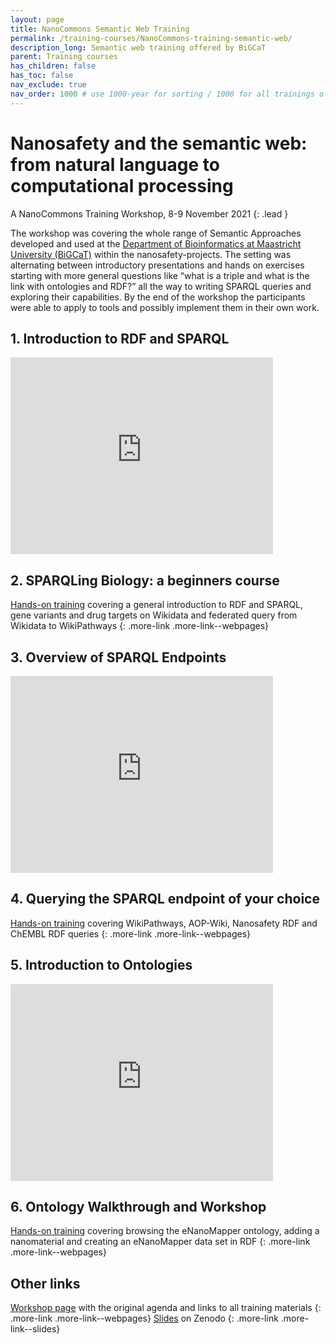 ```yaml
---
layout: page
title: NanoCommons Semantic Web Training
permalink: /training-courses/NanoCommons-training-semantic-web/
description_long: Semantic web training offered by BiGCaT
parent: Training courses
has_children: false
has_toc: false
nav_exclude: true
nav_order: 1000 # use 1000-year for sorting / 1000 for all trainings offered by a project
---
```


# Nanosafety and the semantic web: from natural language to computational processing
<script type="application/ld+json">
{
  "@context": "http://schema.org",
  "@type": "Course",
  "http://purl.org/dc/terms/conformsTo": {
    "@id": "https://bioschemas.org/profiles/Course/0.9-DRAFT-2020_12_08",
    "@type": "CreativeWork"
  },
  "inLanguage": "en-gb",
  "name": "Nanosafety and the semantic web: from natural language to computational processing",
  "url": "https://nanocommons.github.io/user-handbook/NanoCommons-training-semantic-web/",
  "publisher": {
    "@type": "Organization",
    "name": "GitHub"
  },
  "copyrightYear": "2021",
  "description": "The workshop was covering the whole range of Semantic Approaches developed and used at the Department of Bioinformatics at Maastricht University (BiGCaT). The setting was alternating between introductory presentations and hands on exercises starting with more general questions like “what is a triple and what is the link with ontologies and RDF?” all the way to writing SPARQL queries and exploring their capabilities. By the end of the workshop the participants were able to apply to tools and possibly implement them in their own work.",
  "keywords": "nanotechnology, semantic web, SPARQL, RDF, ontology, eNanoMapper"
}
</script>
A NanoCommons Training Workshop, 8-9 November 2021
{: .lead }

The workshop was covering the whole range of Semantic Approaches developed and used at the [Department of Bioinformatics at Maastricht University (BiGCaT)](https://www.maastrichtuniversity.nl/research/bioinformatics) within the nanosafety-projects. The setting was alternating between introductory presentations and hands on exercises starting with more general questions like “what is a triple and what is the link with ontologies and RDF?” all the way to writing SPARQL queries and exploring their capabilities. By the end of the workshop the participants were able to apply to tools and possibly implement them in their own work.

## 1. Introduction to RDF and SPARQL
<script type="application/ld+json">
{
  "@context": "http://schema.org",
  "@type": "LearningResource",
  "http://purl.org/dc/terms/conformsTo": {
    "@id": "https://bioschemas.org/profiles/TrainingMaterial/1.0-RELEASE",
    "@type": "CreativeWork"
  },
  "inLanguage": "en-gb",
  "name": "SPARQLing Biology: a Beginners Course",
  "url": "https://www.youtube.com/watch?v=a91OKWHKzXs",
  "publisher": {
    "@type": "Organization",
    "name": "YouTube"
  },
  "copyrightYear": "2021",
  "description": "The workshop was covering the whole range of Semantic Approaches developed and used at the Department of Bioinformatics at Maastricht University (BiGCaT). The setting was alternating between introductory presentations and hands on exercises starting with more general questions like “what is a triple and what is the link with ontologies and RDF?” all the way to writing SPARQL queries and exploring their capabilities. By the end of the workshop the participants were able to apply to tools and possibly implement them in their own work.",
  "keywords": "SPARQL, RDF, biology, ontology"
}
</script>
<iframe width="420" height="315" src="https://www.youtube.com/embed/a91OKWHKzXs" frameborder="0" allowfullscreen="allowfullscreen">&nbsp;</iframe>

## 2. SPARQLing Biology: a beginners course
[Hands-on training](https://bigcat-um.github.io/SPARQLTutorialBioSB2019/) covering a general introduction to RDF and SPARQL, gene variants and drug targets on Wikidata and federated query from Wikidata to WikiPathways 
{: .more-link .more-link--webpages} 

## 3. Overview of SPARQL Endpoints
<script type="application/ld+json">
{
  "@context": "http://schema.org",
  "@type": "LearningResource",
  "http://purl.org/dc/terms/conformsTo": {
    "@id": "https://bioschemas.org/profiles/TrainingMaterial/1.0-RELEASE",
    "@type": "CreativeWork"
  },
  "inLanguage": "en-gb",
  "name": "SPARQL endpoints at BiGCaT",
  "url": "https://www.youtube.com/watch?v=r5Uloztzy7I",
  "publisher": {
    "@type": "Organization",
    "name": "YouTube"
  },
  "copyrightYear": "2021",
  "description": "Lecture discussing the SPARQL endpoints provided by the Maastricht Universty Dept. of Bioinformatics, BiGCaT.",
  "keywords": "WikiPathways, AOP-Wiki, ChEMBL, SPARQL, chemistry, cheminformatics"
}
</script>
<iframe width="420" height="315" src="https://www.youtube.com/embed/r5Uloztzy7I" frameborder="0" allowfullscreen="allowfullscreen">&nbsp;</iframe>

## 4. Querying the SPARQL endpoint of your choice
[Hands-on training](https://nanocommons.github.io/workshops/2021-12-08/SPARQLendpoint/) covering WikiPathways, AOP-Wiki, Nanosafety RDF and ChEMBL RDF queries 
{: .more-link .more-link--webpages} 

## 5. Introduction to Ontologies
<iframe width="420" height="315" src="https://www.youtube.com/embed/GjZZ0FWz41o" frameborder="0" allowfullscreen="allowfullscreen">&nbsp;</iframe>

## 6. Ontology Walkthrough and Workshop
[Hands-on training](https://nanocommons.github.io/workshops/2021-12-08/Ontology/) covering browsing the eNanoMapper ontology, adding a nanomaterial and creating an eNanoMapper data set in RDF 
{: .more-link .more-link--webpages} 

## Other links
[Workshop page](https://nanocommons.github.io/workshops/2021-12-08/) with the original agenda and links to all training materials 
{: .more-link .more-link--webpages} 
[Slides](https://zenodo.org/record/5840053) on Zenodo 
{: .more-link .more-link--slides} 

